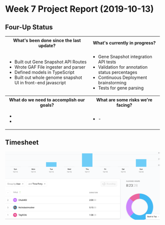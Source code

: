 # Week 7 Project Report (2019-10-13)

## Four-Up Status

<table>
  <tr>
    <th>What's been done since the last update?</th>
    <th>What's currently in progress?</th>
  </tr>
  <tr>
    <td>
      <ul>
        <li>Built out Gene Snapshot API Routes</li>
        <li>Wrote GAF File ingester and parser</li>
        <li>Defined models in TypeScript</li>
        <li>Built out whole genome snapshot UI in front-end javascript </li>
      </ul>
   </td>
    <td>
      <ul>
        <li>Gene Snapshot integration API tests</li>
        <li>Validation for annotation status percentages</li>
        <li>Continuous Deployment brainstorming</li>
        <li>Tests for gene parsing</li>
      </ul>
   </td>
  </tr>
  <tr>
    <th>What do we need to accomplish our goals?</th>
    <th>What are some risks we're facing?</th>
  </tr>
  <tr>
    <td>
      <ul>
        <li><li>
      </ul>
   </td>
    <td>
      <ul>
        <li>-</li>
      </ul>
    </td>
  </tr>
</table>

## Timesheet

![timesheet-10-06](./assets/timesheet-week-7.png)

